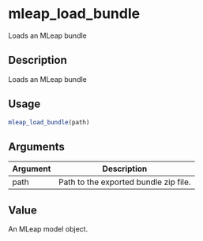 # mleap_load_bundle


Loads an MLeap bundle




## Description

Loads an MLeap bundle





## Usage
```r
mleap_load_bundle(path)
```




## Arguments


Argument      |Description
------------- |----------------
path | Path to the exported bundle zip file.





## Value

An MLeap model object.





